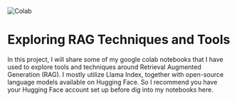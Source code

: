![Colab](https://colab.research.google.com/assets/colab-badge.svg)

# Exploring RAG Techniques and Tools

In this project, I will share some of my google colab notebooks that I have used to explore tools and techniques around Retrieval Augmented Generation (RAG). I mostly utilize Llama Index, together with open-source language models available on Hugging Face. So I recommend you have your Hugging Face account set up before dig into my notebooks here.
